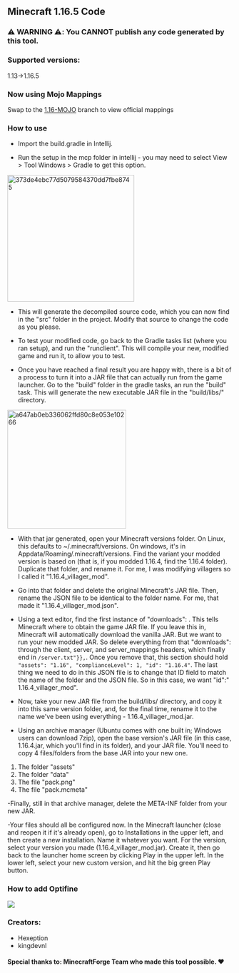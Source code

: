## Minecraft 1.16.5 Code

### :warning: WARNING :warning::  You **CANNOT** publish any code generated by this tool.

### Supported versions:
1.13->1.16.5

### Now using Mojo Mappings
Swap to the [1.16-MOJO](https://github.com/Hexeption/MCP-Reborn/tree/1.16-MOJO) branch to view official mappings

### How to use

- Import the build.gradle in Intellij.

- Run the setup in the mcp folder in intellij - you may need to select View > Tool Windows > Gradle to get this option.

<img width="284" alt="373de4ebc77d5079584370dd7fbe8745" src="https://user-images.githubusercontent.com/4052647/46925924-71b7b680-d026-11e8-9c29-e3ed2e43f810.png">

- This will generate the decompiled source code, which you can now find in the "src" folder in the project. Modify that
  source to change the code as you please.

- To test your modified code, go back to the Gradle tasks list (where you ran setup), and run the "runclient". This will
  compile your new, modified game and run it, to allow you to test.

- Once you have reached a final result you are happy with, there is a bit of a process to turn it into a JAR file that
  can actually run from the game launcher. Go to the "build" folder in the gradle tasks, an run the "build" task. This
  will generate the new executable JAR file in the "build/libs/" directory.
  
<img width="266" alt="a647ab0eb336062ffd80c8e053e10266" src="https://user-images.githubusercontent.com/4052647/46925963-a297eb80-d026-11e8-8b02-cb621b559511.png">

- With that jar generated, open your Minecraft versions folder. On Linux, this defaults to ~/.minecraft/versions. On
  windows, it's in Appdata/Roaming/.minecraft/versions. Find the variant your modded version is based on (that is, if
  you modded 1.16.4, find the 1.16.4 folder). Duplicate that folder, and rename it. For me, I was modifying villagers so
  I called it "1.16.4_villager_mod".

- Go into that folder and delete the original Minecraft's JAR file. Then, rename the JSON file to be identical to the
  folder name. For me, that made it "1.16.4_villager_mod.json".

- Using a text editor, find the first instance of "downloads": . This tells Minecraft where to obtain the game JAR file.
  If you leave this in, Minecraft will automatically download the vanilla JAR. But we want to run your new modded JAR.
  So delete everything from that "downloads": through the client, server, and server_mappings headers, which finally end
  in `/server.txt"}},`. Once you remove that, this section should
  hold `"assets": "1.16", "complianceLevel": 1, "id": "1.16.4"`. The last thing we need to do in this JSON file is to
  change that ID field to match the name of the folder and the JSON file. So in this case, we want "id":"
  1.16.4_villager_mod".

- Now, take your new JAR file from the build/libs/ directory, and copy it into this same version folder, and, for the
  final time, rename it to the name we've been using everything - 1.16.4_villager_mod.jar.

- Using an archive manager (Ubuntu comes with one built in; Windows users can download 7zip), open the base version's
  JAR file (in this case, 1.16.4.jar, which you'll find in its folder), and your JAR file. You'll need to copy 4
  files/folders from the base JAR into your new one.

1. The folder "assets"
2. The folder "data"
3. The file "pack.png"
4. The file "pack.mcmeta"

-Finally, still in that archive manager, delete the META-INF folder from your new JAR.

-Your files should all be configured now. In the Minecraft launcher (close and reopen it if it's already open), go to
Installations in the upper left, and then create a new installation. Name it whatever you want. For the version, select
your version you made (1.16.4_villager_mod.jar). Create it, then go back to the launcher home screen by clicking Play in
the upper left. In the lower left, select your new custom version, and hit the big green Play button.

### How to add Optifine

[![](http://img.youtube.com/vi/ocz1tPI_YSE/0.jpg)](http://www.youtube.com/watch?v=ocz1tPI_YSE "How to add Optifine to MCP Reborn")

### Creators:

* Hexeption
* kingdevnl

#### Special thanks to: **MinecraftForge** Team who made this tool possible. ❤

